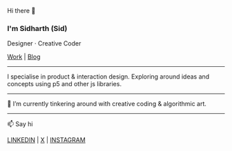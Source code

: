 Hi there 👋
### I'm Sidharth (Sid)
Designer · Creative Coder

[Work](https://www.hellosid.in/) | [Blog](https://mindscapes.framer.website/)

---

I specialise in product & interaction design. Exploring around ideas and concepts using p5 and other js libraries. 

---

🔭 I’m currently tinkering around with creative coding & algorithmic art.

---

📫 Say hi

[LINKEDIN](https://www.linkedin.com/in/sidharthsabu/) | [X](https://x.com/sidharthxdesign) | [INSTAGRAM](https://www.instagram.com/notwakeupsid_/)
